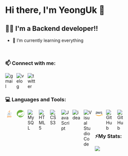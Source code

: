 <h1>
  Hi there, I'm YeongUk 👋
</h1>

## 👨‍💻 I'm a Backend developer!!

- 🌱 I’m currently learning everything

<br />

### 📫 Connect with me:

[<img align="left" alt="gmail" width="26px" src="https://ssl.gstatic.com/ui/v1/icons/mail/rfr/gmail.ico" style="padding-right:10px;" />][gmail]
[<img align="left" alt="velog" width="26px" src="https://static.velog.io/favicon.ico" style="padding-right:10px;" />][velog]
[<img align="left" alt="twitter" width="26px" src="https://abs.twimg.com/favicons/twitter.2.ico" style="padding-right:10px;" />][twitter]

<br />
<br />
<br />

### 💻 Languages and Tools:

<img align="left" alt="JAVA" width="26px" pointer-event="none" src="https://raw.githubusercontent.com/github/explore/5b3600551e122a3277c2c5368af2ad5725ffa9a1/topics/java/java.png" style="padding-right:10px;" />
<img align="left" alt="SPRING" width="26px" pointer-event="none" src="https://raw.githubusercontent.com/github/explore/5b3600551e122a3277c2c5368af2ad5725ffa9a1/topics/spring/spring.png" style="padding-right:10px;" />
<img align="left" alt="MySQL" width="26px" pointer-event="none" src="https://cdn.jsdelivr.net/gh/devicons/devicon/icons/mysql/mysql-original.svg" style="padding-right:10px;" />
<img align="left" alt="HTML5" width="26px" pointer-event="none" src="https://cdn.jsdelivr.net/gh/devicons/devicon/icons/html5/html5-original.svg" style="padding-right:10px;" />
<img align="left" alt="CSS3" width="26px" pointer-event="none" src="https://cdn.jsdelivr.net/gh/devicons/devicon/icons/css3/css3-original.svg" style="padding-right:10px;" />
<img align="left" alt="JavaScript" width="26px" pointer-event="none" src="https://cdn.jsdelivr.net/gh/devicons/devicon/icons/javascript/javascript-original.svg" style="padding-right:10px;" />
<img align="left" alt="idea" width="26px" pointer-event="none" src="https://www.jetbrains.com/idea/img/idea-edu.svg" style="padding-right:10px;" />
<img align="left" alt="Visual Studio Code" width="26px" pointer-event="none" src="https://cdn.jsdelivr.net/gh/devicons/devicon/icons/vscode/vscode-original.svg" style="padding-right:10px;" />
<img align="left" alt="AWS" width="26px" pointer-event="none" src="https://raw.githubusercontent.com/github/explore/5b3600551e122a3277c2c5368af2ad5725ffa9a1/topics/aws/aws.png" style="padding-right:10px;" />

[<img align="left" alt="GitHub" width="26px" src="https://user-images.githubusercontent.com/3369400/139447912-e0f43f33-6d9f-45f8-be46-2df5bbc91289.png" style="padding-right:10px;" />](https://twitter.com/YeongUkJ#gh-dark-mode-only)
[<img align="left" alt="GitHub" width="26px" src="https://user-images.githubusercontent.com/3369400/139448065-39a229ba-4b06-434b-bc67-616e2ed80c8f.png" style="padding-right:10px;" />](https://twitter.com/YeongUkJ#gh-light-mode-only)

<br />
<br />
<br />

### ⚡My Stats:

<a href="#"><img src="https://github-readme-stats.vercel.app/api?username=JYeongUk&show_icons=true&hide_border=true" width="350"></a>
<br />

[gmail]: mailto:young1uk2@gmail.com
[velog]: https://velog.io/@ukukuk2
[twitter]: https://twitter.com/YeongUkJ

<!--
**alexandresanlim/alexandresanlim** is a ✨ _special_ ✨ repository because its `README.md` (this file) appears on your GitHub profile.
Here are some ideas to get you started:
- 🔭 I’m currently working on ...
- 🌱 I’m currently learning ...
- 👯 I’m looking to collaborate on ...
- 🤔 I’m looking for help with ...
- 💬 Ask me about ...
- 📫 How to reach me: ...
- 😄 Pronouns: ...
- ⚡ Fun fact: ...
-->
